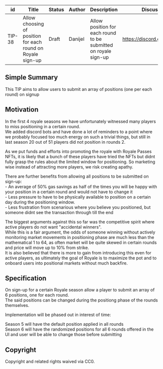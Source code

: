 | id | Title | Status | Author | Description | Discussions to | Created |
| ----------- | ----------- | ----------- | ----------- | ----------- | ----------- | ----------- |
| TIP-38 | Allow choosing of position for each round on Royale sign-up | Draft | Danijel | Allow position for each round to be submitted on royale sign-up| https://discord.gg/rPpPcMXSeU | 2022-03-28 

## Simple Summary
 
This TIP aims to allow users to submit an array of positions (one per each round) on signup
 
## Motivation

In the first 4 royale seasons we have unfortunately witnessed many players to miss positioning in a certain round.  
We added discord bots and have done a lot of reminders to a point where we probably focused too much energy on such a trivial things, but still in last season 20 out of 51 players did not position in rounds 2.  

As we put funds and efforts into promoting the royale with Royale Passes NFTs, it is likely that a bunch of these players have tried the NFTs but didnt fully grasp the rules about the limited window for positioning. So marketing wise instead of attracting more players, we risk creating apathy.  

There are further benefits from allowing all positions to be submitted on sign-up:  
    - An average of 50% gas savings as half of the times you will be happy with your position in a certain round and would not have to change it  
    - Less pressure to have to be physically available to position on a certain day during the positioning window.   
    - Less frustration from scenarious where you believe you positioned, but someone didnt see the transaction through till the end  
    
    
The biggest arguments against this so far was the competitive spirit where active players do not want "accidental winners".  
While this is a fair argument, the odds of someone winning without actively monitoring market movements in positioning phase are much less than the mathematical 1 to 64, as often market will be quite skewed in certain rounds and price will move up to 10% from strike.  
It is also believed that there is more to gain from introducing this even for active players, as ultimately the goal of Royale is to maximize the pot and to onboard users into positional markets without much backfire.  

## Specification
 
On sign-up for a certain Royale season allow a player to submit an array of 6 positions, one for each round.  
The said positions can be changed during the positiong phase of the rounds themselves.  

Implementation will be phased out in interest of time:  

Season 5 will have the default position applied in all rounds  
Season 6 will have the randomized positions for all 6 rounds offered in the UI and user will be able to change those before submitting

 
## Copyright
 
Copyright and related rights waived via CC0.
